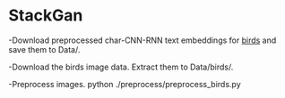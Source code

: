 # StackGan



-Download preprocessed char-CNN-RNN text embeddings for [birds](https://drive.google.com/file/d/1P0NbAU0fLMeufhKWKZcwZMuw9EN4Pzc6/view?usp=sharing) and save them to Data/.

-Download the birds image data. Extract them to Data/birds/.

-Preprocess images. python ./preprocess/preprocess_birds.py
